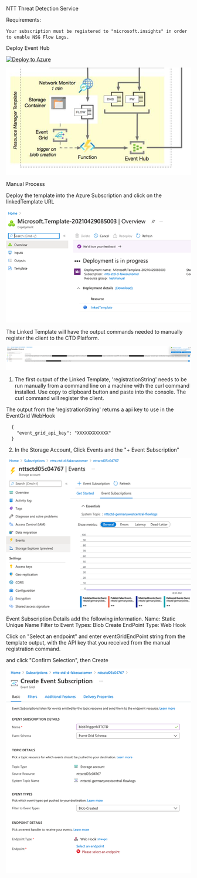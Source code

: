 NTT Threat Detection Service


Requirements:

    Your subscription must be registered to "microsoft.insights" in order to enable NSG Flow Logs. 

Deploy Event Hub

[![Deploy to Azure](https://aka.ms/deploytoazurebutton)](https://portal.azure.com/#create/Microsoft.Template/uri/https%3A%2F%2Fraw.githubusercontent.com%2FNTTS-Innovation%2Fcis-client-deployment%2Fmanual-registration%2FazureDeploy.json)


![Topology](images/topology.png)

Manual Process 

Deploy the template into the Azure Subscription and click on the linkedTemplate URL

![deploy](images/template_deploy.png)

The Linked Template will have the output commands needed to manually register the client to the CTD Platform.

![output](images/template_output.png)

1. The first output of the Linked Template, 'registrationString' needs to be run manually from a command line on a machine with the curl command installed. Use copy to clipboard button and paste into the console. The curl command will register the client.

The output from the 'registrationString' returns a api key to use in the EventGrid WebHook
```
  {
    "event_grid_api_key": "XXXXXXXXXXXX"
  }
```
2. In the Storage Account, Click Events and the "+ Event Subscription"

![Blob](images/BlobStorage.png)

Event Subscription Details add the following information. 
Name: Static Unique Name
Filter to Event Types: Blob Create
EndPoint Type: Web Hook

Click on "Select an endpoint" and enter eventGridEndPoint string from the template output, with the API key 
that you received from the manual registration command. 

and click "Confirm Selection", then Create

![Trigger](images/hook.png)




